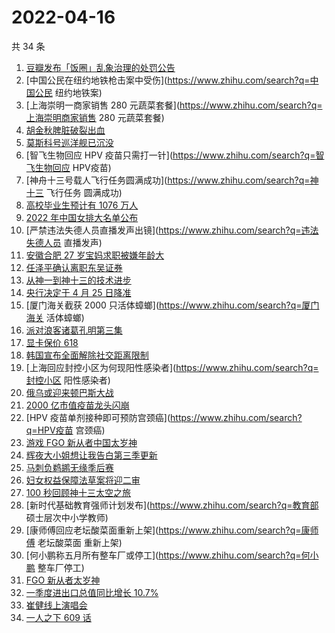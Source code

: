 # 2022-04-16

共 34 条

<!-- BEGIN -->
<!-- 最后更新时间 Sat Apr 16 2022 16:17:39 GMT+0800 (China Standard Time) -->

1. [豆瓣发布「饭圈」乱象治理的处罚公告](https://www.zhihu.com/search?q=豆瓣发布处罚公告)
1. [中国公民在纽约地铁枪击案中受伤](https://www.zhihu.com/search?q=中国公民 纽约地铁案)
1. [上海崇明一商家销售 280 元蔬菜套餐](https://www.zhihu.com/search?q=上海崇明商家销售 280 元蔬菜套餐)
1. [胡金秋脾脏破裂出血](https://www.zhihu.com/search?q=胡金秋)
1. [莫斯科号巡洋舰已沉没](https://www.zhihu.com/search?q=莫斯科号巡洋舰沉没)
1. [智飞生物回应 HPV 疫苗只需打一针](https://www.zhihu.com/search?q=智飞生物回应 HPV疫苗)
1. [神舟十三号载人飞行任务圆满成功](https://www.zhihu.com/search?q=神十三 飞行任务 圆满成功)
1. [高校毕业生预计有 1076 万人](https://www.zhihu.com/search?q=高校毕业生数量)
1. [2022 年中国女排大名单公布](https://www.zhihu.com/search?q=中国女排大名单公布)
1. [严禁违法失德人员直播发声出镜](https://www.zhihu.com/search?q=违法失德人员 直播发声)
1. [安徽合肥 27 岁宝妈求职被嫌年龄大](https://www.zhihu.com/search?q=合肥宝妈求职)
1. [任泽平确认离职东吴证券](https://www.zhihu.com/search?q=任泽平离职东吴证券)
1. [从神一到神十三的技术进步](https://www.zhihu.com/search?q=从神一到神十三)
1. [央行决定于 4 月 25 日降准](https://www.zhihu.com/search?q=央行下调金融机构存款准备金率)
1. [厦门海关截获 2000 只活体蟑螂](https://www.zhihu.com/search?q=厦门海关 活体蟑螂)
1. [派对浪客诸葛孔明第三集](https://www.zhihu.com/search?q=派对浪客诸葛孔明第三集)
1. [显卡保价 618](https://www.zhihu.com/search?q=显卡618)
1. [韩国宣布全面解除社交距离限制](https://www.zhihu.com/search?q=韩国解除社交距离限制)
1. [上海回应封控小区为何现阳性感染者](https://www.zhihu.com/search?q=封控小区 阳性感染者)
1. [俄乌或迎来顿巴斯大战](https://www.zhihu.com/search?q=顿巴斯大战)
1. [2000 亿市值疫苗龙头闪崩](https://www.zhihu.com/search?q=疫苗龙头智飞生物)
1. [HPV 疫苗单剂接种即可预防宫颈癌](https://www.zhihu.com/search?q=HPV疫苗 宫颈癌)
1. [游戏 FGO 新从者中国太岁神](https://www.zhihu.com/search?q=FGO太岁神)
1. [辉夜大小姐想让我告白第三季更新](https://www.zhihu.com/search?q=辉夜大小姐想让我告白第三季第二集)
1. [马刺负鹈鹕无缘季后赛](https://www.zhihu.com/search?q=附加赛马刺鹈鹕)
1. [妇女权益保障法草案将迎二审](https://www.zhihu.com/search?q=妇女权益保障法草案)
1. [100 秒回顾神十三太空之旅](https://www.zhihu.com/search?q=神十三回家)
1. [新时代基础教育强师计划发布](https://www.zhihu.com/search?q=教育部 硕士层次中小学教师)
1. [康师傅回应老坛酸菜面重新上架](https://www.zhihu.com/search?q=康师傅 老坛酸菜面 重新上架)
1. [何小鹏称五月所有整车厂或停工](https://www.zhihu.com/search?q=何小鹏 整车厂停工)
1. [FGO 新从者太岁神](https://www.zhihu.com/search?q=FGO太岁神)
1. [一季度进出口总值同比增长 10.7%](https://www.zhihu.com/search?q=一季度外贸进出口总值)
1. [崔健线上演唱会](https://www.zhihu.com/search?q=崔健线上演唱会)
1. [一人之下 609 话](https://www.zhihu.com/search?q=一人之下609)

<!-- END -->
